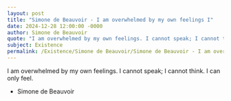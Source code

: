 ```yaml
---
layout: post
title: "Simone de Beauvoir - I am overwhelmed by my own feelings I"
date: 2024-12-28 12:00:00 -0000
author: Simone de Beauvoir
quote: "I am overwhelmed by my own feelings. I cannot speak; I cannot think. I can only feel."
subject: Existence
permalink: /Existence/Simone de Beauvoir/Simone de Beauvoir - I am overwhelmed by my own feelings I
---
```


I am overwhelmed by my own feelings. I cannot speak; I cannot think. I can only feel.

- Simone de Beauvoir
